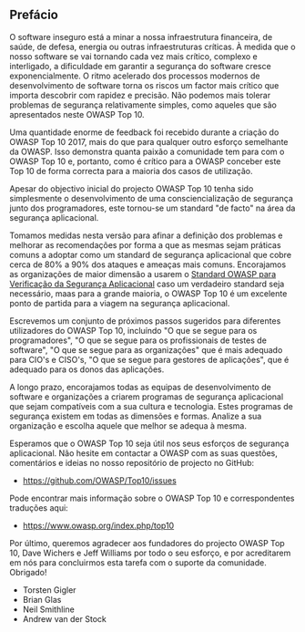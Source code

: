 ## Prefácio

O software inseguro está a minar a nossa infraestrutura financeira, de saúde, de defesa, energia ou outras infraestruturas críticas. À medida que o nosso software se vai tornando cada vez mais crítico, complexo e interligado, a dificuldade em garantir a segurança do software cresce exponencialmente. O ritmo acelerado dos processos modernos de desenvolvimento de software torna os riscos um factor mais crítico que importa descobrir com rapidez e precisão. Não podemos mais tolerar problemas de segurança relativamente simples, como aqueles que são apresentados neste OWASP Top 10.

Uma quantidade enorme de feedback foi recebido durante a criação do OWASP Top 10 2017, mais do que para qualquer outro esforço semelhante da OWASP. Isso demonstra quanta paixão a comunidade tem para com o OWASP Top 10 e, portanto, como é crítico para a OWASP conceber este Top 10 de forma correcta para a maioria dos casos de utilização.

Apesar do objectivo inicial do projecto OWASP Top 10 tenha sido simplesmente o desenvolvimento de uma consciencialização de segurança junto dos programadores, este tornou-se um standard "de facto" na área da segurança aplicacional. 

Tomamos medidas nesta versão para afinar a definição dos problemas e melhorar as recomendações por forma a que as mesmas sejam práticas comuns a adoptar como um standard de segurança aplicacional que cobre cerca de 80% a 90% dos ataques e ameaças mais comuns. Encorajamos as organizações de maior dimensão a usarem o [Standard OWASP para Verificação da Segurança Aplicacional](https://www.owasp.org/index.php/ASVS) caso um verdadeiro standard seja necessário, maas para a grande maioria, o OWASP Top 10 é um excelente ponto de partida para a viagem na segurança aplicacional.

Escrevemos um conjunto de próximos passos sugeridos para diferentes utilizadores do OWASP Top 10, incluíndo "O que se segue para os programadores", "O que se segue para os profissionais de testes de software", "O que se segue para as organizações" que é mais adequado para CIO's e CISO's, "O que se segue para gestores de aplicações", que é adequado para os donos das aplicações.

A longo prazo, encorajamos todas as equipas de desenvolvimento de software e organizações a criarem programas de segurança aplicacional que sejam compatíveis com a sua cultura e tecnologia. Estes programas de segurança existem em todas as dimensões e formas. Analize a sua organização e escolha aquele que melhor se adequa à mesma.

Esperamos que o OWASP Top 10 seja útil nos seus esforços de segurança aplicacional. Não hesite em contactar a OWASP com as suas questões, comentários e ideias no nosso repositório de projecto no GitHub:

* https://github.com/OWASP/Top10/issues

Pode encontrar mais informação sobre o OWASP Top 10 e correspondentes traduções aqui:

* https://www.owasp.org/index.php/top10

Por último, queremos agradecer aos fundadores do projecto OWASP Top 10, Dave Wichers e Jeff Williams por todo o seu esforço, e por acreditarem em nós para concluirmos esta tarefa com o suporte da comunidade. Obrigado!

* Torsten Gigler
* Brian Glas
* Neil Smithline
* Andrew van der Stock
